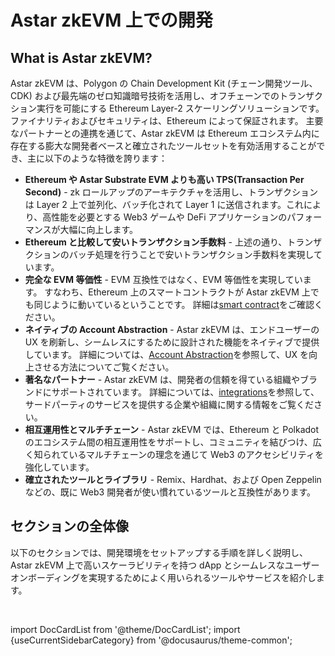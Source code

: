 
# Astar zkEVM 上での開発

## What is Astar zkEVM?

Astar zkEVM は、Polygon の Chain Development Kit (チェーン開発ツール、CDK) および最先端のゼロ知識暗号技術を活用し、オフチェーンでのトランザクション実行を可能にする Ethereum Layer-2 スケーリングソリューションです。ファイナリティおよびセキュリティは、Ethereum によって保証されます。 主要なパートナーとの連携を通じて、Astar zkEVM は Ethereum エコシステム内に存在する膨大な開発者ベースと確立されたツールセットを有効活用することができ、主に以下のような特徴を誇ります：

- **Ethereum や Astar Substrate EVM よりも高い TPS(Transaction Per Second)** - zk ロールアップのアーキテクチャを活用し、トランザクションは Layer 2 上で並列化、バッチ化されて Layer 1 に送信されます。これにより、高性能を必要とする Web3 ゲームや DeFi アプリケーションのパフォーマンスが大幅に向上します。
- **Ethereum と比較して安いトランザクション手数料** - 上述の通り、トランザクションのバッチ処理を行うことで安いトランザクション手数料を実現しています。
- **完全な EVM 等価性** - EVM 互換性ではなく、EVM 等価性を実現しています。 すなわち、Ethereum 上のスマートコントラクトが Astar zkEVM 上でも同じように動いているということです。 詳細は[smart contract](/docs/build/zkEVM/smart-contracts/)をご確認ください。
- **ネイティブの Account Abstraction** - Astar zkEVM は、エンドユーザーの UX を刷新し、シームレスにするために設計された機能をネイティブで提供しています。 詳細については、[Account Abstraction](/docs/build/zkEVM/integrations/account-abstraction/)を参照して、UX を向上させる方法についてご覧ください。
- **著名なパートナー** - Astar zkEVM は、開発者の信頼を得ている組織やブランドにサポートされています。 詳細については、[integrations](/docs/build/zkEVM/integrations/)を参照して、サードパーティのサービスを提供する企業や組織に関する情報をご覧ください。
- **相互運用性とマルチチェーン** - Astar zkEVM では、Ethereum と Polkadot のエコシステム間の相互運用性をサポートし、コミュニティを結びつけ、広く知られているマルチチェーンの理念を通じて Web3 のアクセシビリティを強化しています。
- **確立されたツールとライブラリ** - Remix、Hardhat、および Open Zeppelin などの、既に Web3 開発者が使い慣れているツールと互換性があります。

## セクションの全体像

以下のセクションでは、開発環境をセットアップする手順を詳しく説明し、Astar zkEVM 上で高いスケーラビリティを持つ dApp とシームレスなユーザーオンボーディングを実現するためによく用いられるツールやサービスを紹介します。

<br/>

import DocCardList from '@theme/DocCardList';
import {useCurrentSidebarCategory} from '@docusaurus/theme-common';

<DocCardList items={useCurrentSidebarCategory().items}/>
